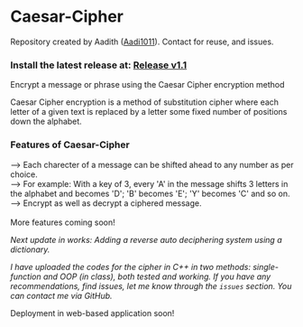 # Caesar-Cipher
Repository created by Aadith (<a href="https://github.com/aadi1011">Aadi1011</a>). Contact for reuse, and issues.

<h3>Install the latest release at: <a href=https://github.com/ProxyHydra/Caesar-Cipher-2/releases/tag/v1.1>Release v1.1</a> </h3>

Encrypt a message or phrase using the Caesar Cipher encryption method 

Caesar Cipher encryption is a method of substitution cipher where each letter of a given text is replaced by a letter some fixed number of positions down the alphabet.

### Features of Caesar-Cipher</br>
--> Each charecter of a message can be shifted ahead to any number as per choice. </br>
--> For example: With a key of 3, every 'A' in the message shifts 3 letters in the alphabet and becomes 'D'; 'B' becomes 'E'; 'Y' becomes 'C' and so on.</br>
--> Encrypt as well as decrypt a ciphered message.</br>
</br>
More features coming soon!

<i>Next update in works: Adding a reverse auto deciphering system using a dictionary.</i>

<i>I have uploaded the codes for the cipher in C++ in two methods: single-function and OOP (in class), both tested and working.
If you have any recommendations, find issues, let me know through the `issues` section. You can contact me via GitHub.</i>

Deployment in web-based application soon!

